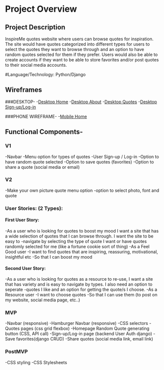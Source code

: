 # Project Overview

## Project Description
InspireMe quotes website where users can browse quotes for inspiration.  The site would have quotes categorized into different types for users to select the quotes
they want to browse through and an option to have random quotes selected for them if they prefer.  Users would also be able to create accounts if they want to
be able to store favorites and/or post quotes to their social media accounts. 

#Language/Technology:
Python/Django

## Wireframes

###DESKTOP-
-[Desktop Home](https://res.cloudinary.com/dvvill/image/upload/v1639765078/IMG_7742_lalclj.heic)
-[Desktop About](https://res.cloudinary.com/dvvill/image/upload/v1639767249/IMG_7744_tphkg4.heic)
-[Desktop Quotes](https://res.cloudinary.com/dvvill/image/upload/v1639767249/IMG_7745_iuyooy.jpg)
-[Desktop Sign-up/Log-in](https://res.cloudinary.com/dvvill/image/upload/v1639767249/IMG_7746_woo0ze.heic)

###PHONE WIREFRAME-
 -[Mobile Home](https://res.cloudinary.com/dvvill/image/upload/v1639765078/IMG_7743_ug3qxa.jpg)
 
 ## Functional Components-
 ### V1
 -Navbar
 -Menu option for types of quotes
 -User Sign-up / Log-in
 -Option to have random quote selected 
 -Option to save quotes (favorites)
 -Option to share a quote (social media or email)
 ### V2
 -Make your own picture quote menu option
 -option to select photo, font and quote 
 

### User Stories: (2 Types):
#### First User Story:
-As a user who is looking for quotes to boost my mood I want a site that has a wide selection of quotes that I can browse through.  I want the site to be easy to
-navigate by selecting the type of quote I want or have quotes randomly selected for me (like a fortune cookie sort of thing) 
  -As a Feel Good user 
  -I want to find quotes that are inspiring, reassuring, motivational, insightful etc
  -So that I can boost my mood 
  
#### Second User Story:
-As a user who is looking for quotes as a resource to re-use, I want a site that has variety and is easy to navigate by types. I also need an option to seperate
-quotes I like and an option for getting the quote/s I choose. 
  -As a Resource user
  -I want to choose quotes 
  -So that I can use them (to post on my website, social media page, etc..) 
  
 ### MVP
 -Navbar (responsive)
 -Hamburger Navbar (responsive)
 -CSS selectors
 -Quotes pages (css grid flexbox)
 -Homepage Random Quote generating button (CSS, API call)
 -Sign-up/Log-in page (backend User Auth django)
 -Save favorites(django CRUD)
 -Share quotes (social media link, email link)
 
### PostMVP
-CSS styling
-CSS Stylesheets
    
